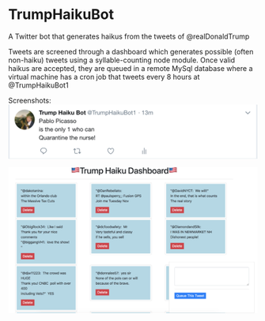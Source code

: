 # TrumpHaikuBot
A Twitter bot that generates haikus from the tweets of @realDonaldTrump

Tweets are screened through a dashboard which generates possible (often non-haiku) tweets using a syllable-counting node module. Once valid haikus are accepted, they are queued in a remote MySql database where a virtual machine has a cron job that tweets every 8 hours at @TrumpHaikuBot1

Screenshots:
![Tweet Example](https://github.com/TravisJRyan/TrumpHaikuBot/blob/master/tweetScreenshot.png)

![Dashboard Screenshot](https://github.com/TravisJRyan/TrumpHaikuBot/blob/master/dashboardScreenshot.png)

